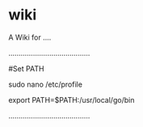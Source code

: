 # wiki
A Wiki for ....

........................................

#Set PATH

sudo nano /etc/profile

export PATH=$PATH:/usr/local/go/bin

........................................

